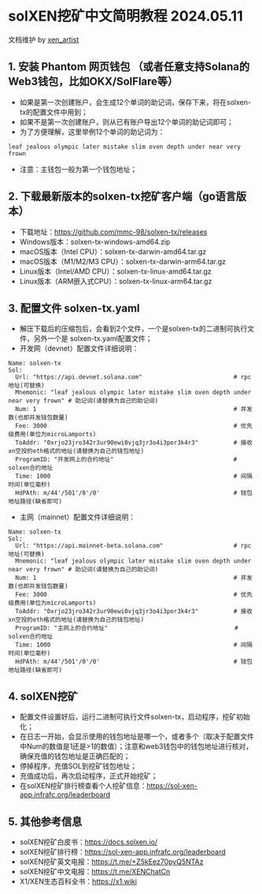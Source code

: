 # solXEN挖矿中文简明教程 2024.05.11

文档维护 by [xen_artist](https://twitter.com/xen_artist)

## 1. 安装 Phantom 网页钱包 （或者任意支持Solana的Web3钱包，比如OKX/SolFlare等）

* 如果是第一次创建账户，会生成12个单词的助记词，保存下来，将在solxen-tx的配置文件中用到；
* 如果不是第一次创建账户，则从已有账户导出12个单词的助记词即可；
* 为了方便理解，这里举例12个单词的助记词为：

```
leaf jealous olympic later mistake slim oven depth under near very frown
```

* 注意：主钱包一般为第一个钱包地址；



## 2. 下载最新版本的solxen-tx挖矿客户端（go语言版本）

* 下载地址：https://github.com/mmc-98/solxen-tx/releases
* Windows版本：solxen-tx-windows-amd64.zip
* macOS版本（Intel CPU）：solxen-tx-darwin-amd64.tar.gz
* macOS版本（M1/M2/M3 CPU）：solxen-tx-darwin-arm64.tar.gz
* Linux版本（Intel/AMD CPU）：solxen-tx-linux-amd64.tar.gz
* Linux版本（ARM嵌入式CPU）：solxen-tx-linux-arm64.tar.gz

## 3. 配置文件 solxen-tx.yaml

* 解压下载后的压缩包后，会看到2个文件，一个是solxen-tx的二进制可执行文件，另外一个是 solxen-tx.yaml配置文件；
* 开发网（devnet）配置文件详细说明：

```
Name: solxen-tx
Sol:
  Url: "https://api.devnet.solana.com"                          # rpc地址(可替换)
  Mnemonic: "leaf jealous olympic later mistake slim oven depth under near very frown" # 助记词(请替换为自己的助记词)
  Num: 1                                                        # 并发数(也即并发钱包数量)
  Fee: 3000                                                     # 优先级费用(单位为microLamports)
  ToAddr: "0xrjo23jro342r3ur90ewi0vjq3jr3o4i3por3k4r3"          # 接收xn空投的eth格式的地址(请替换为自己的钱包地址)
  ProgramID: "开发网上的合约地址"                                  # solxen合约地址
  Time: 1000                                                    # 间隔时间(单位毫秒)
  HdPAth: m/44'/501'/0'/0'                                      # 钱包地址路径(缺省即可)
```
* 主网（mainnet）配置文件详细说明：

```
Name: solxen-tx
Sol:
  Url: "https://api.mainnet-beta.solana.com"                    # rpc地址(可替换)
  Mnemonic: "leaf jealous olympic later mistake slim oven depth under near very frown" # 助记词(请替换为自己的助记词)
  Num: 1                                                        # 并发数(也即并发钱包数量)
  Fee: 3000                                                     # 优先级费用(单位为microLamports)
  ToAddr: "0xrjo23jro342r3ur90ewi0vjq3jr3o4i3por3k4r3"          # 接收xn空投的eth格式的地址(请替换为自己的钱包地址)
  ProgramID: "主网上的合约地址"                                    # solxen合约地址
  Time: 1000                                                    # 间隔时间(单位毫秒)
  HdPAth: m/44'/501'/0'/0'                                      # 钱包地址路径(缺省即可)
```

## 4. solXEN挖矿

* 配置文件设置好后，运行二进制可执行文件solxen-tx，启动程序，挖矿初始化；
* 在日志一开始，会显示使用的钱包地址是哪一个，或者多个（取决于配置文件中Num的数值是1还是>1的数值）；注意和web3钱包中的钱包地址进行核对，确保充值的钱包地址是正确匹配的；
* 停掉程序，充值SOL到挖矿钱包地址；
* 充值成功后，再次启动程序，正式开始挖矿；
* 在solXEN挖矿排行榜查看个人挖矿信息：https://sol-xen-app.infrafc.org/leaderboard

## 5. 其他参考信息

* solXEN挖矿白皮书：https://docs.solxen.io/
* solXEN挖矿排行榜：https://sol-xen-app.infrafc.org/leaderboard
* solXEN挖矿英文电报：https://t.me/+Z5kEez70pyQ5NTAz
* solXEN挖矿中文电报：https://t.me/XENChatCn
* X1/XEN生态百科全书：https://x1.wiki
